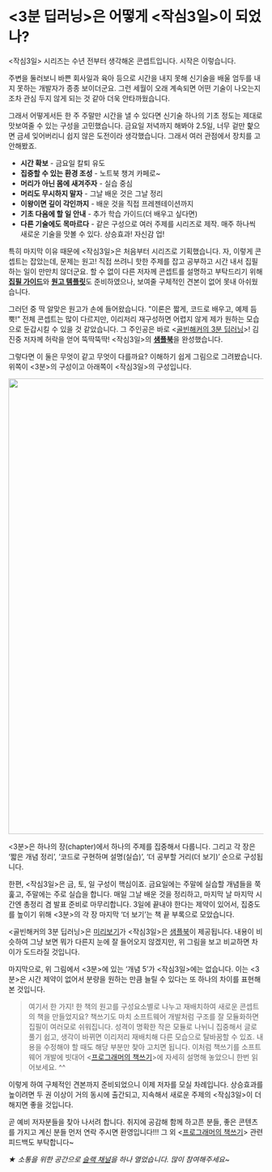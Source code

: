 # <3분 딥러닝>은 어떻게 <작심3일>이 되었나?

<작심3일> 시리즈는 수년 전부터 생각해온 콘셉트입니다. 시작은 이렇습니다.

주변을 둘러보니 바쁜 회사일과 육아 등으로 시간을 내지 못해 신기술을 배울 엄두를 내지 못하는 개발자가 종종 보이더군요. 그런 세월이 오래 계속되면 어떤 기술이 나오는지조차 관심 두지 않게 되는 것 같아 더욱 안타까웠습니다.

그래서 어떻게서든 한 주 주말만 시간을 낼 수 있다면 신기술 하나의 기초 정도는 제대로 맛보여줄 수 있는 구성을 고민했습니다. 금요일 저녁까지 해봐야 2.5일, 너무 겉만 핥으면 금세 잊어버리니 쉽지 않은 도전이라 생각했습니다. 그래서 여러 관점에서 장치를 고안해봤죠.

- **시간 확보** - 금요일 칼퇴 유도
- **집중할 수 있는 환경 조성** - 노트북 챙겨 카페로~
- **머리가 아닌 몸에 새겨주자** - 실습 중심
- **머리도 무시하지 말자** - 그날 배운 것은 그날 정리
- **이왕이면 깊이 각인까지** - 배운 것을 직접 프레젠테이션까지
- **기초 다음에 할 일 안내** - 추가 학습 가이드(더 배우고 싶다면)
- **다른 기술에도 목마르다** - 같은 구성으로 여러 주제를 시리즈로 제작. 매주 하나씩 새로운 기술을 맛볼 수 있다. 상승효과! 자신감 업!

특히 마지막 이유 때문에 <작심3일>은 처음부터 시리즈로 기획했습니다. 자, 이렇게 콘셉트는 잡았는데, 문제는 원고! 직접 쓰려니 핫한 주제를 잡고 공부하고 시간 내서 집필하는 일이 만만치 않더군요. 할 수 없이 다른 저자께 콘셉트를 설명하고 부탁드리기 위해 [**집필 가이드**](https://docs.google.com/presentation/d/1YmMycNs9kjtZL0eJ12M-EbjjoAd2x-hEoeiAPAHp3nc)와 [**원고 템플릿**](https://docs.google.com/document/d/1vbHEp6qoHGaNldRZ_fPl8G6rxDNHGzKwlMXchv6YdZw)도 준비하였으나, 보여줄 구체적인 견본이 없어 못내 아쉬웠습니다.

그러던 중 딱 알맞은 원고가 손에 들어왔습니다. "이론은 짧게, 코드로 배우고, 예제 듬뿍!" 전체 콘셉트는 많이 다르지만, 이리저리 재구성하면 어렵지 않게 제가 원하는 모습으로 둔갑시킬 수 있을 것 같았습니다. 그 주인공은 바로 <[골빈해커의 3분 딥러닝](http://www.yes24.com/24/Goods/49853812)>! 김진중 저자께 허락을 얻어 뚝딱뚝딱! <작심3일>의 [**샘플북**](https://issuu.com/hanbit.co.kr/docs/___3______)을 완성했습니다.

그렇다면 이 둘은 무엇이 같고 무엇이 다를까요? 이해하기 쉽게 그림으로 그려봤습니다. 위쪽이 <3분>의 구성이고 아래쪽이 <작심3일>의 구성입니다.

<img src="https://github.com/hanbitmedia/Writing-IT-Books/blob/master/3%20Days%20Later/3%EB%B6%84vs%EC%9E%913.PNG?raw=true" width="900">

<3분>은 하나의 장(chapter)에서 하나의 주제를 집중해서 다룹니다. 그리고 각 장은 ‘짧은 개념 정리’, ‘코드로 구현하며 설명(실습)’, ‘더 공부할 거리(더 보기)’ 순으로 구성됩니다.

한편, <작심3일>은 금, 토, 일 구성이 핵심이죠. 금요일에는 주말에 실습할 개념들을 쭉 훑고, 주말에는 주로 실습을 합니다. 매일 그날 배운 것을 정리하고, 마지막 날 마지막 시간엔 총정리 겸 발표 준비로 마무리합니다. 3일에 끝내야 한다는 제약이 있어서, 집중도를 높이기 위해 <3분>의 각 장 마지막 ‘더 보기’는 책 끝 부록으로 모았습니다.

<골빈해커의 3분 딥러닝>은 [미리보기](http://preview2.hanbit.co.kr/books/zejg/)가 <작심3일>은 [샘플북](https://issuu.com/hanbit.co.kr/docs/___3______)이 제공됩니다. 내용이 비슷하여 그냥 보면 뭐가 다른지 눈에 잘 들어오지 않겠지만, 위 그림을 보고 비교하면 차이가 도드라질 것입니다.

마지막으로, 위 그림에서 <3분>에 있는 ‘개념 5’가 <작심3일>에는 없습니다. 이는 <3분>은 시간 제약이 없어서 분량을 원하는 만큼 늘릴 수 있다는 또 하나의 차이를 표현해본 것입니다.

> 여기서 한 가지! 한 책의 원고를 구성요소별로 나누고 재배치하여 새로운 콘셉트의 책을 만들었지요? 책쓰기도 마치 소프트웨어 개발처럼 구조를 잘 모듈화하면 집필이 여러모로 쉬워집니다. 성격이 명확한 작은 모듈로 나뉘니 집중해서 글로 풀기 쉽고, 생각이 바뀌면 이리저리 재배치해 다른 모습으로 탈바꿈할 수 있죠. 내용을 수정해야 할 때도 해당 부분만 찾아 고치면 됩니다. 이처럼 책쓰기를 소프트웨어 개발에 빗대어 <[프로그래머의 책쓰기](https://github.com/hanbitmedia/Writing-IT-Books)>에 자세히 설명해 놓았으니 한번 읽어보세요. ^^

이렇게 하여 구체적인 견본까지 준비되었으니 이제 저자를 모실 차례입니다. 상승효과를 높이려면 두 권 이상이 거의 동시에 출간되고, 지속해서 새로운 주제의 <작심3일>이 더해지면 좋을 것입니다.

곧 예비 저자분들을 찾아 나서려 합니다. 취지에 공감해 함께 하고픈 분들, 좋은 콘텐츠를 가지고 계신 분들 먼저 연락 주시면 환영입니다!!! 그 외 <[프로그래머의 책쓰기](https://github.com/hanbitmedia/Writing-IT-Books)> 관련 피드백도 부탁합니다~

_★ 소통을 위한 공간으로 [슬랙 채널](https://join.slack.com/t/writingitbooks/shared_invite/enQtMzMwMTczMjgyOTE2LTJiYTg3MGM2Y2Q5OTY5NjBiNTAzZjNiYjNkMjg5YTgwMjNmMjg2ZTlkM2NiZjIxMDhhOWZjZTExOGRkODY4NDY)을 하나 열었습니다. 많이 참여해주세요~_
